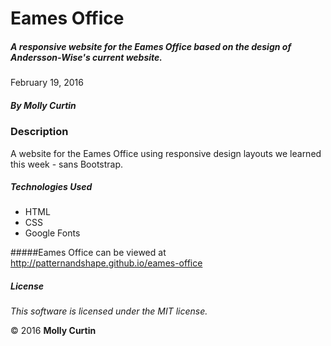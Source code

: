 # Eames Office

##### A responsive website for the Eames Office based on the design of Andersson-Wise's current website.

February 19, 2016

##### By Molly Curtin

### Description

A website for the Eames Office using responsive design layouts we learned this week - sans Bootstrap.


##### Technologies Used

* HTML
* CSS
* Google Fonts


#####Eames Office can be viewed at http://patternandshape.github.io/eames-office

##### License

*This software is licensed under the MIT license.*

&copy; 2016 **Molly Curtin**
